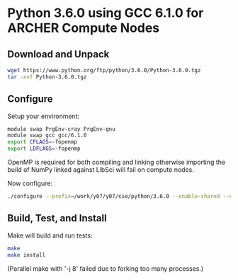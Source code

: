 Python 3.6.0 using GCC 6.1.0 for ARCHER Compute Nodes
=====================================================

Download and Unpack
-------------------

```bash
wget https://www.python.org/ftp/python/3.6.0/Python-3.6.0.tgz
tar -xvf Python-3.6.0.tgz 
```

Configure
---------

Setup your environment:

```bash
module swap PrgEnv-cray PrgEnv-gnu
module swap gcc gcc/6.1.0
export CFLAGS=-fopenmp
export LDFLAGS=-fopenmp
```

OpenMP is required for both compiling and linking otherwise importing the build of NumPy linked against
LibSci will fail on compute nodes.

Now configure:

```bash
./configure --prefix=/work/y07/y07/cse/python/3.6.0 --enable-shared --enable-optimizations
```

Build, Test, and Install
------------------------

Make will build and run tests:

```bash
make
make install
```

(Parallel make with '-j 8' failed due to forking too many processes.)

